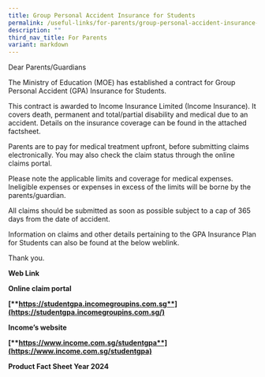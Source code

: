 ```yaml
---
title: Group Personal Accident Insurance for Students
permalink: /useful-links/for-parents/group-personal-accident-insurance-for-students/
description: ""
third_nav_title: For Parents
variant: markdown
---
```

Dear Parents/Guardians

The Ministry of Education (MOE) has established a contract for Group Personal Accident (GPA) Insurance for Students.

This contract is awarded to Income Insurance Limited (Income Insurance). It covers death, permanent and total/partial disability and medical due to an accident. Details on the insurance coverage can be found in the attached factsheet.

Parents are to pay for medical treatment upfront, before submitting claims electronically. You may also check the claim status through the online claims portal.

Please note the applicable limits and coverage for medical expenses. Ineligible expenses or expenses in excess of the limits will be borne by the parents/guardian.

All claims should be submitted as soon as possible subject to a cap of 365 days from the date of accident.

Information on claims and other details pertaining to the GPA Insurance Plan for Students can also be found at the below weblink.

Thank you.

**Web Link**

**Online claim portal**<b>
	
[**https://studentgpa.incomegroupins.com.sg**](https://studentgpa.incomegroupins.com.sg/)

**Income’s website** 

[**https://www.income.com.sg/studentgpa**](https://www.income.com.sg/studentgpa)
	
Product Fact Sheet Year 2024
	</b>